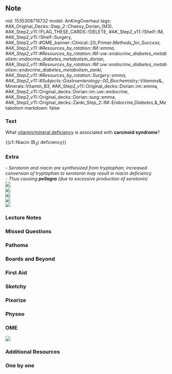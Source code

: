 ## Note
nid: 1535308716732
model: AnKingOverhaul
tags: #AK_Original_Decks::Step_2::Cheesy_Dorian_(M3), #AK_Step2_v11::!FLAG_THESE_CARDS::!DELETE, #AK_Step2_v11::!Shelf::IM, #AK_Step2_v11::!Shelf::Surgery, #AK_Step2_v11::#OME_banner::Clinical::20_Primer:_Methods_for_Success, #AK_Step2_v11::#Resources_by_rotation::IM::emma, #AK_Step2_v11::#Resources_by_rotation::IM::uw::endocrine_diabetes_metabolism::endocrine_diabetes_metabolism_dorian, #AK_Step2_v11::#Resources_by_rotation::IM::uw::endocrine_diabetes_metabolism::endocrine_diabetes_metabolism_zanki, #AK_Step2_v11::#Resources_by_rotation::Surgery::emma, #AK_Step2_v11::#Subjects::Gastroenterology::00_Biochemistry::Vitamins_&_Minerals::Vitamin_B3, #AK_Step2_v11::Original_decks::Dorian::im::emma, #AK_Step2_v11::Original_decks::Dorian::im::uw::endocrine, #AK_Step2_v11::Original_decks::Dorian::surg::emma, #AK_Step2_v11::Original_decks::Zanki_Step_2::IM::Endocrine,_Diabetes,_&_Metabolism
markdown: false

### Text
What <u>vitamin/mineral deficiency</u> is associated with
<b>carcinoid syndrome</b>?
<div>
  {{c1::Niacin (B<sub>3</sub>) deficiency}}
</div>

### Extra
<div>
  <i>- Serotonin and niacin are synthesized from tryptophan;
  increased conversion of tryptophan to serotonin may result in
  niacin deficiency</i>
  <div>
    <div>
      <div>
        <i>- Thus causing <b>pellagra</b> (due to excessive
        production of serotonin)</i>
      </div>
    </div>
    <div>
      <i><img src="paste-17179525586616321.jpg"></i>
    </div>
  </div>
</div>
<div>
  <i><img src="paste-8388260107649025.jpg"></i>
</div>
<div>
  <i><img src="cs%20(4).png"></i>
</div><img src="paste-2171209047343105.jpg">
<div>
  <i><img src="paste-4779057354899457.jpg"></i>
</div>

### Lecture Notes


### Missed Questions


### Pathoma


### Boards and Beyond


### First Aid


### Sketchy


### Pixorize


### Physeo


### OME
<div class="ome-widget">
  <a href="https://onlinemeded.org/spa/surgery?ref=anki"><img src=
  "_OME_AnkiFlashcards_Topic_1.png"></a>
</div>

### Additional Resources


### One by one

